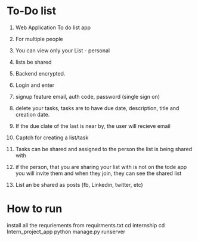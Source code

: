 # To-Do list
1) Web Application To do list app

2) For multiple people 

3) You can view only your List - personal

4) lists be shared 

5) Backend encrypted.

6) Login and enter

7) signup feature email, auth code, password (single sign on)

8) delete your tasks, tasks are to have due date, description, title and creation date.

9) If the due clate of the last is near by, the user will recieve email

10) Captch for creating a list/task 

11) Tasks can be shared and assigned to the person the list is being shared with

12) if the person, that you are sharing your list with is not on the tode app you will invite them and when they join, they can see the shared list

13) List an be shared as posts (fb, Linkedin, twitter, etc)

# How to run
install all the requriements from requirments.txt
cd internship
cd Intern_project_app
python manage.py runserver
